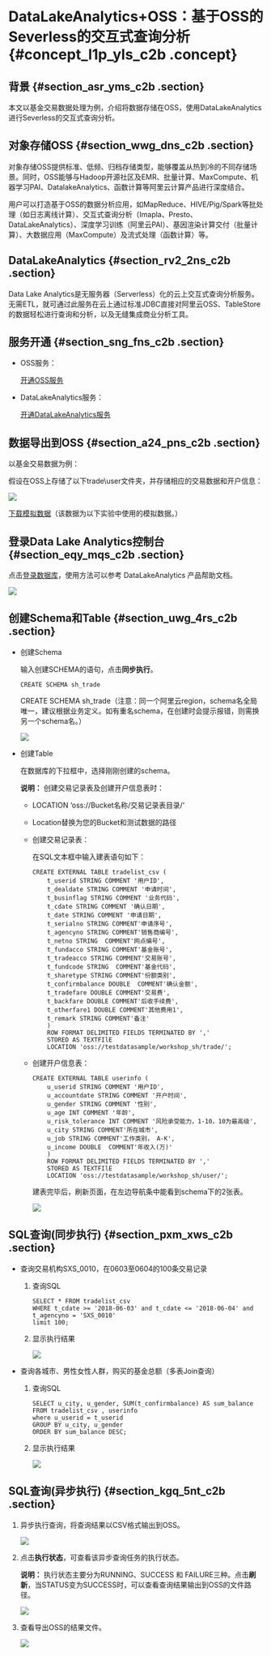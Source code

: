 # DataLakeAnalytics+OSS：基于OSS的Severless的交互式查询分析 {#concept_l1p_yls_c2b .concept}

## 背景 {#section_asr_yms_c2b .section}

本文以基金交易数据处理为例，介绍将数据存储在OSS，使用DataLakeAnalytics进行Severless的交互式查询分析。

## 对象存储OSS {#section_wwg_dns_c2b .section}

对象存储OSS提供标准、低频、归档存储类型，能够覆盖从热到冷的不同存储场景。同时，OSS能够与Hadoop开源社区及EMR、批量计算、MaxCompute、机器学习PAI、DatalakeAnalytics、函数计算等阿里云计算产品进行深度结合。

用户可以打造基于OSS的数据分析应用，如MapReduce、HIVE/Pig/Spark等批处理（如日志离线计算）、交互式查询分析（Imapla、Presto、DataLakeAnalytics）、深度学习训练（阿里云PAI）、基因渲染计算交付（批量计算）、大数据应用（MaxCompute）及流式处理（函数计算）等。

## DataLakeAnalytics {#section_rv2_2ns_c2b .section}

Data Lake Analytics是无服务器（Serverless）化的云上交互式查询分析服务。无需ETL，就可通过此服务在云上通过标准JDBC直接对阿里云OSS、TableStore的数据轻松进行查询和分析，以及无缝集成商业分析工具。

## 服务开通 {#section_sng_fns_c2b .section}

-   OSS服务：

    [开通OSS服务](https://www.aliyun.com/product/oss)

-   DataLakeAnalytics服务：

    [开通DataLakeAnalytics服务](https://www.aliyun.com/product/datalakeanalytics)


## 数据导出到OSS {#section_a24_pns_c2b .section}

以基金交易数据为例：

假设在OSS上存储了以下trade\\user文件夹，并存储相应的交易数据和开户信息：

![](http://static-aliyun-doc.oss-cn-hangzhou.aliyuncs.com/assets/img/14737/6242_zh-CN.png)

[下载模拟数据](http://testdatasample.oss-cn-hangzhou.aliyuncs.com/workshop_sh/workshop_sh.zip?spm=a2c4g.11186623.2.6.krrnZY&file=workshop_sh.zip)（该数据为以下实验中使用的模拟数据。）

## 登录Data Lake Analytics控制台 {#section_eqy_mqs_c2b .section}

点击[登录数据库](https://openanalytics.console.aliyun.com/)，使用方法可以参考 DataLakeAnalytics 产品帮助文档。

![](http://static-aliyun-doc.oss-cn-hangzhou.aliyuncs.com/assets/img/14737/6243_zh-CN.png)

## 创建Schema和Table {#section_uwg_4rs_c2b .section}

-   创建Schema

    输入创建SCHEMA的语句，点击**同步执行**。

    ```
    CREATE SCHEMA sh_trade
    ```

    CREATE SCHEMA sh\_trade（注意：同一个阿里云region，schema名全局唯一，建议根据业务定义。如有重名schema，在创建时会提示报错，则需换另一个schema名。）

    ![](http://static-aliyun-doc.oss-cn-hangzhou.aliyuncs.com/assets/img/14737/6245_zh-CN.png)

-   创建Table

    在数据库的下拉框中，选择刚刚创建的schema。

    **说明：** 创建交易记录表及创建开户信息表时：

    -   LOCATION ‘oss://Bucket名称/交易记录表目录/‘
    -   Location替换为您的Bucket和测试数据的路径
    -   创建交易记录表：

        在SQL文本框中输入建表语句如下：

        ```
        CREATE EXTERNAL TABLE tradelist_csv (
            t_userid STRING COMMENT '用户ID',
            t_dealdate STRING COMMENT '申请时间', 
            t_businflag STRING COMMENT '业务代码', 
            t_cdate STRING COMMENT '确认日期', 
            t_date STRING COMMENT '申请日期',
            t_serialno STRING COMMENT'申请序号', 
            t_agencyno STRING COMMENT'销售商编号', 
            t_netno STRING  COMMENT'网点编号',
            t_fundacco STRING COMMENT'基金账号',
            t_tradeacco STRING COMMENT'交易账号',
            t_fundcode STRING  COMMENT'基金代码',
            t_sharetype STRING COMMENT'份额类别',
            t_confirmbalance DOUBLE  COMMENT'确认金额',
            t_tradefare DOUBLE COMMENT'交易费',
            t_backfare DOUBLE COMMENT'后收手续费',
            t_otherfare1 DOUBLE COMMENT'其他费用1',
            t_remark STRING COMMENT'备注'
            )
            ROW FORMAT DELIMITED FIELDS TERMINATED BY ',' 
            STORED AS TEXTFIlE
            LOCATION 'oss://testdatasample/workshop_sh/trade/';
        ```

    -   创建开户信息表：

        ```
        CREATE EXTERNAL TABLE userinfo (
            u_userid STRING COMMENT '用户ID',
            u_accountdate STRING COMMENT '开户时间', 
            u_gender STRING COMMENT '性别', 
            u_age INT COMMENT '年龄', 
            u_risk_tolerance INT COMMENT '风险承受能力，1-10，10为最高级',
            u_city STRING COMMENT'所在城市', 
            u_job STRING COMMENT'工作类别， A-K', 
            u_income DOUBLE  COMMENT'年收入(万)'
            )
            ROW FORMAT DELIMITED FIELDS TERMINATED BY ',' 
            STORED AS TEXTFIlE
            LOCATION 'oss://testdatasample/workshop_sh/user/';
        ```

        建表完毕后，刷新页面，在左边导航条中能看到schema下的2张表。

        ![](http://static-aliyun-doc.oss-cn-hangzhou.aliyuncs.com/assets/img/14737/6246_zh-CN.png)


## SQL查询\(同步执行\) {#section_pxm_xws_c2b .section}

-   查询交易机构SXS\_0010，在0603至0604的100条交易记录
    1.  查询SQL

        ```
        SELECT * FROM tradelist_csv 
        WHERE t_cdate >= '2018-06-03' and t_cdate <= '2018-06-04' and t_agencyno = 'SXS_0010' 
        limit 100;
        ```

    2.  显示执行结果

        ![](http://static-aliyun-doc.oss-cn-hangzhou.aliyuncs.com/assets/img/14737/6248_zh-CN.png)

-   查询各城市、男性女性人群，购买的基金总额（多表Join查询）
    1.  查询SQL

        ```
        SELECT u_city, u_gender, SUM(t_confirmbalance) AS sum_balance 
        FROM tradelist_csv , userinfo  
        where u_userid = t_userid 
        GROUP BY u_city, u_gender 
        ORDER BY sum_balance DESC;
        ```

    2.  显示执行结果

        ![](http://static-aliyun-doc.oss-cn-hangzhou.aliyuncs.com/assets/img/14737/6249_zh-CN.png)


## SQL查询\(异步执行\) {#section_kgq_5nt_c2b .section}

1.  异步执行查询，将查询结果以CSV格式输出到OSS。

    ![](http://static-aliyun-doc.oss-cn-hangzhou.aliyuncs.com/assets/img/14737/6250_zh-CN.png)

2.  点击**执行状态**，可查看该异步查询任务的执行状态。

    **说明：** 执行状态主要分为RUNNING、SUCCESS 和 FAILURE三种。点击**刷新**，当STATUS变为SUCCESS时，可以查看查询结果输出到OSS的文件路径。

    ![](http://static-aliyun-doc.oss-cn-hangzhou.aliyuncs.com/assets/img/14737/6251_zh-CN.png)

3.  查看导出OSS的结果文件。

    ![](http://static-aliyun-doc.oss-cn-hangzhou.aliyuncs.com/assets/img/14737/6252_zh-CN.png)


